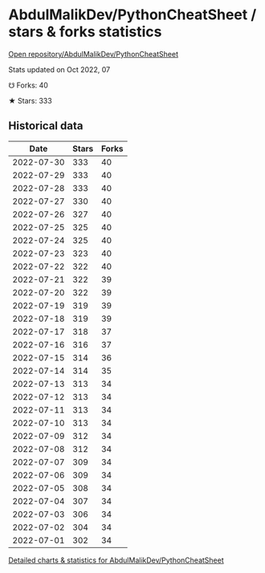 # AbdulMalikDev/PythonCheatSheet / stars & forks statistics

[Open repository/AbdulMalikDev/PythonCheatSheet](https://github.com/AbdulMalikDev/PythonCheatSheet)

Stats updated on Oct 2022, 07

☋ Forks: 40

★ Stars: 333

## Historical data
| Date | Stars | Forks |
|------|-------|-------|
| 2022-07-30 | 333 | 40 | 
| 2022-07-29 | 333 | 40 | 
| 2022-07-28 | 333 | 40 | 
| 2022-07-27 | 330 | 40 | 
| 2022-07-26 | 327 | 40 | 
| 2022-07-25 | 325 | 40 | 
| 2022-07-24 | 325 | 40 | 
| 2022-07-23 | 323 | 40 | 
| 2022-07-22 | 322 | 40 | 
| 2022-07-21 | 322 | 39 | 
| 2022-07-20 | 322 | 39 | 
| 2022-07-19 | 319 | 39 | 
| 2022-07-18 | 319 | 39 | 
| 2022-07-17 | 318 | 37 | 
| 2022-07-16 | 316 | 37 | 
| 2022-07-15 | 314 | 36 | 
| 2022-07-14 | 314 | 35 | 
| 2022-07-13 | 313 | 34 | 
| 2022-07-12 | 313 | 34 | 
| 2022-07-11 | 313 | 34 | 
| 2022-07-10 | 313 | 34 | 
| 2022-07-09 | 312 | 34 | 
| 2022-07-08 | 312 | 34 | 
| 2022-07-07 | 309 | 34 | 
| 2022-07-06 | 309 | 34 | 
| 2022-07-05 | 308 | 34 | 
| 2022-07-04 | 307 | 34 | 
| 2022-07-03 | 306 | 34 | 
| 2022-07-02 | 304 | 34 | 
| 2022-07-01 | 302 | 34 | 


[Detailed charts & statistics for AbdulMalikDev/PythonCheatSheet](https://reviewgithub.com/rep/AbdulMalikDev/PythonCheatSheet)
